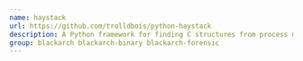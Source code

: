 ```yaml
---
name: haystack
url: https://github.com/trolldbois/python-haystack
description: A Python framework for finding C structures from process memory - heap analysis - Memory structures forensics.
group: blackarch blackarch-binary blackarch-forensic
---
```

